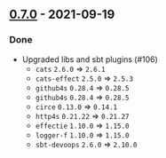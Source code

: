 ## [0.7.0](https://github.com/Kevin-Lee/sbt-github-pages/issues?utf8=%E2%9C%93&q=is%3Aissue+is%3Aclosed+-label%3Arelease+milestone%3Amilestone10) - 2021-09-19

### Done
* Upgraded libs and sbt plugins (#106)
  * `cats` `2.6.0` => `2.6.1`
  * `cats-effect` `2.5.0` => `2.5.3`
  * `github4s` `0.28.4` => `0.28.5`
  * `github4s` `0.28.4` => `0.28.5`
  * `circe` `0.13.0` => `0.14.1`
  * `http4s` `0.21.22` => `0.21.27`
  * `effectie` `1.10.0` => `1.15.0`
  * `logger-f` `1.10.0` => `1.15.0`
  * `sbt-devoops` `2.6.0` => `2.10.0`

